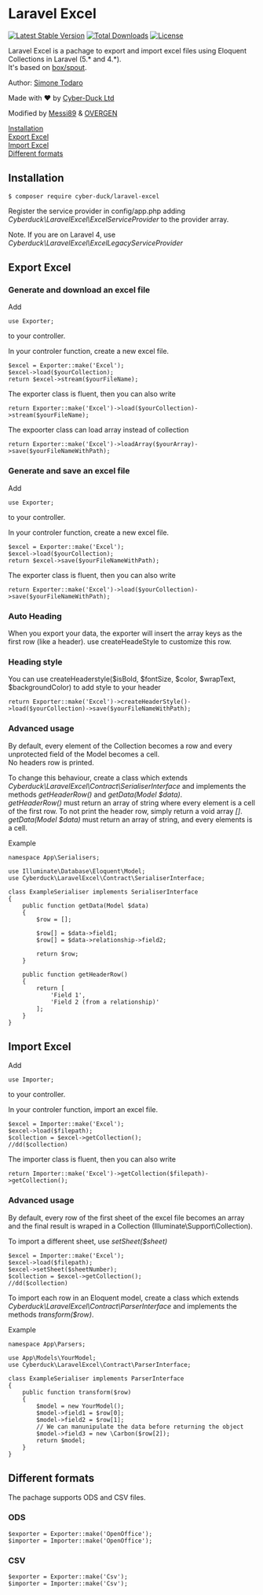 # Laravel Excel  

[![Latest Stable Version](https://poser.pugx.org/cyber-duck/laravel-excel/v/stable)](https://packagist.org/packages/cyber-duck/laravel-excel)
[![Total Downloads](https://poser.pugx.org/cyber-duck/laravel-excel/downloads)](https://packagist.org/packages/cyber-duck/laravel-excel)
[![License](https://poser.pugx.org/cyber-duck/laravel-excel/license)](https://raw.githubusercontent.com/Cyber-Duck/laravel-excel/master/LICENSE)

Laravel Excel is a pachage to export and import excel files using Eloquent Collections in Laravel (5.* and 4.*).  
It's based on [box/spout](https://github.com/box/spout).

Author: [Simone Todaro](https://github.com/SimoTod)

Made with :heart: by [Cyber-Duck Ltd](http://www.cyber-duck.co.uk)

Modified by [Messi89](https://github.com/messi89) & [OVERGEN](https://github.com/overgen)

[Installation](#installation)  
[Export Excel](#export-excel)  
[Import Excel](#import-excel)  
[Different formats](#different-formats)  

## Installation 
```
$ composer require cyber-duck/laravel-excel
```

Register the service provider in config/app.php adding *Cyberduck\LaravelExcel\ExcelServiceProvider* to the provider array.

Note. If you are on Laravel 4, use *Cyberduck\LaravelExcel\ExcelLegacyServiceProvider*

## Export Excel

### Generate and download an excel file
Add  
```
use Exporter;
```  
to your controller.

In your controler function, create a new excel file.
```
$excel = Exporter::make('Excel');
$excel->load($yourCollection);  
return $excel->stream($yourFileName);  
```  

The exporter class is fluent, then you can also write  
```
return Exporter::make('Excel')->load($yourCollection)->stream($yourFileName);
```

The expoorter class can load array instead of collection
```
return Exporter::make('Excel')->loadArray($yourArray)->save($yourFileNameWithPath);
```

### Generate and save an excel file
Add  
```
use Exporter;
```  
to your controller.

In your controler function, create a new excel file.
```
$excel = Exporter::make('Excel');
$excel->load($yourCollection);  
return $excel->save($yourFileNameWithPath);  
```  

The exporter class is fluent, then you can also write  
```
return Exporter::make('Excel')->load($yourCollection)->save($yourFileNameWithPath);
```

### Auto Heading 
When you export your data, the exporter will insert the array keys as the first row (like a header). use createHeadeStyle to customize this row.

### Heading style
You can use createHeaderstyle($isBold, $fontSize, $color, $wrapText, $backgroundColor) to add style to your header
```
return Exporter::make('Excel')->createHeaderStyle()->load($yourCollection)->save($yourFileNameWithPath);
```

### Advanced usage
By default, every element of the Collection becomes a row and every unprotected field of the Model becomes a cell.  
No headers row is printed.

To change this behaviour, create a class which extends *Cyberduck\LaravelExcel\Contract\SerialiserInterface* and implements the methods *getHeaderRow()* and *getData(Model $data)*.  
*getHeaderRow()* must return an array of string where every element is a cell of the first row. To not print the header row, simply return a void array *[]*.  
*getData(Model $data)* must return an array of string, and every elements is a cell.

Example
```
namespace App\Serialisers;

use Illuminate\Database\Eloquent\Model;
use Cyberduck\LaravelExcel\Contract\SerialiserInterface;

class ExampleSerialiser implements SerialiserInterface
{
    public function getData(Model $data)
    {
        $row = [];

        $row[] = $data->field1;
        $row[] = $data->relationship->field2;

        return $row;
    }

    public function getHeaderRow()
    {
        return [
            'Field 1',
            'Field 2 (from a relationship)'
        ];
    }
}
```

## Import Excel
Add  
```
use Importer;
```  
to your controller.

In your controler function, import an excel file.
```
$excel = Importer::make('Excel');
$excel->load($filepath);  
$collection = $excel->getCollection();  
//dd($collection)
```  

The importer class is fluent, then you can also write  
```
return Importer::make('Excel')->getCollection($filepath)->getCollection();
```

### Advanced usage
By default, every row of the first sheet of the excel file becomes an array and the final result is wraped in a Collection (Illuminate\Support\Collection).  

To import a different sheet, use *setSheet($sheet)*
```
$excel = Importer::make('Excel');
$excel->load($filepath);  
$excel->setSheet($sheetNumber);  
$collection = $excel->getCollection();  
//dd($collection)
```  

To import each row in an Eloquent model, create a class which extends *Cyberduck\LaravelExcel\Contract\ParserInterface* and implements the methods *transform($row)*.  

Example
```
namespace App\Parsers;

use App\Models\YourModel;
use Cyberduck\LaravelExcel\Contract\ParserInterface;

class ExampleSerialiser implements ParserInterface
{
    public function transform($row)
    {
        $model = new YourModel();
        $model->field1 = $row[0];
        $model->field2 = $row[1];
        // We can manunipulate the data before returning the object
        $model->field3 = new \Carbon($row[2]);
        return $model;
    }
}
```

## Different formats
The pachage supports ODS and CSV files.

### ODS
```
$exporter = Exporter::make('OpenOffice');
$importer = Importer::make('OpenOffice');
```

### CSV
```
$exporter = Exporter::make('Csv');
$importer = Importer::make('Csv');
```

